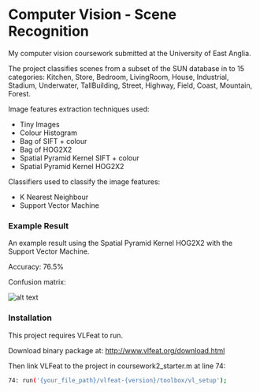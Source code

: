 # Computer Vision - Scene Recognition

My computer vision coursework submitted at the University of East Anglia.

The project classifies scenes from a subset of the SUN database in to 15 categories: Kitchen, Store, Bedroom, LivingRoom, House, Industrial, Stadium, Underwater, TallBuilding, Street, Highway, Field, Coast, Mountain, Forest.

Image features extraction techniques used:
  - Tiny Images
  - Colour Histogram
  - Bag of SIFT + colour
  - Bag of HOG2X2
  - Spatial Pyramid Kernel SIFT + colour
  - Spatial Pyramid Kernel HOG2X2
 
Classifiers used to classify the image features:
  - K Nearest Neighbour
  - Support Vector Machine
  

### Example Result

An example result using the Spatial Pyramid Kernel HOG2X2 with the Support Vector Machine.

Accuracy: 76.5%

Confusion matrix: 

![alt text](https://raw.githubusercontent.com/jamesrogers93/computer-vision-scene-recognition/master/figures/hog-confusion-matrix.png "Spatial Pyramid Kernel HOG2X2 with SVM")
  

### Installation

This project requires VLFeat to run. 

Download binary package at:
http://www.vlfeat.org/download.html

Then link VLFeat to the project in coursework2_starter.m at line 74:

```sh
74: run('{your_file_path}/vlfeat-{version}/toolbox/vl_setup');
```
